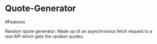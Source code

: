 # Quote-Generator

#Features

Random quote generator: 
Made up of an asynchronous fetch request to a rest API which gets the random quotes.
